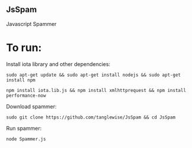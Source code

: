 ## JsSpam
Javascript Spammer

# To run:

Install iota library and other dependencies:

`sudo apt-get update && sudo apt-get install nodejs && sudo apt-get install npm`

`npm install iota.lib.js && npm install xmlhttprequest && npm install performance-now`

Download spammer:

`sudo git clone https://github.com/tanglewise/JsSpam && cd JsSpam`

Run spammer:

`node Spammer.js`


